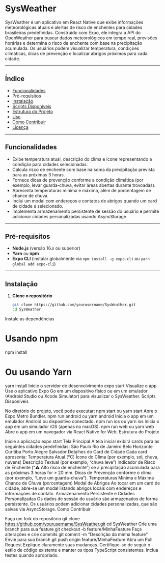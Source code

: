 # SysWeather

SysWeather é um aplicativo em React Native que exibe informações meteorológicas atuais e alertas de risco de enchentes para cidades brasileiras predefinidas. Construído com Expo, ele integra a API do OpenWeather para buscar dados meteorológicos em tempo real, previsões horárias e determina o risco de enchente com base na precipitação acumulada. Os usuários podem visualizar temperatura, condições climáticas, dicas de prevenção e localizar abrigos próximos para cada cidade.

---

## Índice

- [Funcionalidades](#funcionalidades)  
- [Pré-requisitos](#pré-requisitos)  
- [Instalação](#instalação)  
- [Scripts Disponíveis](#scripts-disponíveis)  
- [Estrutura do Projeto](#estrutura-do-projeto)  
- [Uso](#uso)  
- [Como Contribuir](#como-contribuir)  
- [Licença](#licença)  

---

## Funcionalidades

- Exibe temperatura atual, descrição do clima e ícone representando a condição para cidades selecionadas.  
- Calcula risco de enchente com base na soma da precipitação prevista para as próximas 3 horas.  
- Fornece dicas de prevenção conforme a condição climática (por exemplo, levar guarda-chuva, evitar áreas abertas durante trovoadas).  
- Apresenta temperaturas mínima e máxima, além de porcentagem de chance de chuva.  
- Inclui um modal com endereços e contatos de abrigos quando um card de cidade é selecionado.  
- Implementa armazenamento persistente de sessão do usuário e permite adicionar cidades personalizadas usando AsyncStorage.  

---

## Pré-requisitos

- **Node.js** (versão 16.x ou superior)  
- **Yarn** ou **npm**  
- **Expo CLI** (instalar globalmente via `npm install -g expo-cli` ou `yarn global add expo-cli`)  

---

## Instalação

1. **Clone o repositório**
   ```bash
   git clone https://github.com/yourusername/SysWeather.git
   cd SysWeather
Instale as dependências
# Usando npm
npm install

# Ou usando Yarn
yarn install
Inicie o servidor de desenvolvimento
expo start
Visualize o app
Use o aplicativo Expo Go em um dispositivo físico ou em um emulador (Android Studio ou Xcode Simulator) para visualizar o SysWeather.
Scripts Disponíveis

No diretório do projeto, você pode executar:
npm start ou yarn start
Abre o Expo Metro Bundler.
npm run android ou yarn android
Inicia o app em um emulador Android ou dispositivo conectado.
npm run ios ou yarn ios
Inicia o app em um simulador iOS (apenas no macOS).
npm run web ou yarn web
Abre o app em um navegador via React Native for Web.
Estrutura do Projeto


Inicie a aplicação
expo start
Tela Principal
A tela inicial exibirá cards para as seguintes cidades predefinidas:
São Paulo
Rio de Janeiro
Belo Horizonte
Curitiba
Porto Alegre
Salvador
Detalhes do Card de Cidade
Cada card apresenta:
Temperatura Atual (°C)
Ícone do Clima (por exemplo, sol, chuva, nuvens)
Descrição Textual (por exemplo, “chuva leve”)
Indicador de Risco de Enchente (“⚠️ Alto risco de enchente”) se a precipitação acumulada para as próximas 3 horas for ≥ 20 mm.
Dicas de Prevenção conforme o clima (por exemplo, “Leve um guarda-chuva”).
Temperaturas Mínima e Máxima
Chance de Chuva (porcentagem)
Modal de Abrigos
Ao tocar em um card de cidade, abre-se um modal listando abrigos locais com endereços e informações de contato.
Armazenamento Persistente e Cidades Personalizadas
Os dados de sessão do usuário são armazenados de forma persistente.
Os usuários podem adicionar cidades personalizadas, que são salvas via AsyncStorage.
Como Contribuir

Faça um fork do repositório
git clone https://github.com/yourusername/SysWeather.git
cd SysWeather
Crie uma branch para sua feature
git checkout -b feature/MinhaFeature
Faça alterações e crie commits
git commit -m "Descrição da minha feature"
Envie para sua branch
git push origin feature/MinhaFeature
Abra um Pull Request
Explique claramente suas mudanças.
Certifique-se de seguir o estilo de código existente e manter os tipos TypeScript consistentes.
Inclua testes quando apropriado.
